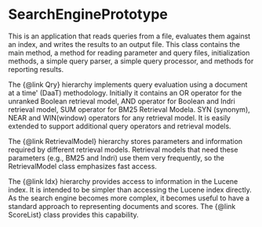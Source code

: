 # SearchEnginePrototype
This is an application that reads queries from a file, evaluates them against an index, and writes the results to an 
output file.  This class contains the main method, a method for reading parameter and query files, initialization methods,
a simple query parser, a simple query processor, and methods for reporting results.

The {@link Qry} hierarchy implements query evaluation using a document at a time' (DaaT) methodology.  Initially it contains an
OR operator for the unranked Boolean retrieval model, AND operator for Boolean and Indri retrieval model, SUM operator for BM25 
Retrieval Modela. SYN (synonym), NEAR and WIN(window) operators for any retrieval model. It is easily extended 
to support additional query operators and retrieval models. 

The {@link RetrievalModel} hierarchy stores parameters and information required by different retrieval models.  Retrieval
models that need these parameters (e.g., BM25 and Indri) use them very frequently, so the RetrievalModel class emphasizes fast access.

The {@link Idx} hierarchy provides access to information in the Lucene index.  It is intended to be simpler than accessing the
Lucene index directly. As the search engine becomes more complex, it becomes useful to have a standard approach to representing 
documents and scores. The {@link ScoreList} class provides this capability.
